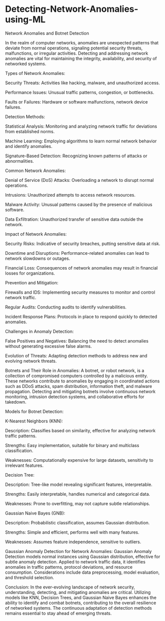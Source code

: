 # Detecting-Network-Anomalies-using-ML

Network Anomalies and Botnet Detection

In the realm of computer networks, anomalies are unexpected patterns that deviate from normal operations, signaling potential security threats, malfunctions, or irregular activities. Detecting and addressing network anomalies are vital for maintaining the integrity, availability, and security of networked systems.

Types of Network Anomalies:

Security Threats: Activities like hacking, malware, and unauthorized access.

Performance Issues: Unusual traffic patterns, congestion, or bottlenecks.

Faults or Failures: Hardware or software malfunctions, network device failures.

Detection Methods:

Statistical Analysis: Monitoring and analyzing network traffic for deviations from established norms.

Machine Learning: Employing algorithms to learn normal network behavior and identify anomalies.

Signature-Based Detection: Recognizing known patterns of attacks or abnormalities.

Common Network Anomalies:

Denial of Service (DoS) Attacks: Overloading a network to disrupt normal operations.

Intrusions: Unauthorized attempts to access network resources.

Malware Activity: Unusual patterns caused by the presence of malicious software.

Data Exfiltration: Unauthorized transfer of sensitive data outside the network.

Impact of Network Anomalies:

Security Risks: Indicative of security breaches, putting sensitive data at risk.

Downtime and Disruptions: Performance-related anomalies can lead to network slowdowns or outages.

Financial Loss: Consequences of network anomalies may result in financial losses for organizations.

Prevention and Mitigation:

Firewalls and IDS: Implementing security measures to monitor and control network traffic.

Regular Audits: Conducting audits to identify vulnerabilities.

Incident Response Plans: Protocols in place to respond quickly to detected anomalies.

Challenges in Anomaly Detection:

False Positives and Negatives: Balancing the need to detect anomalies without generating excessive false alarms.

Evolution of Threats: Adapting detection methods to address new and evolving network threats.

Botnets and Their Role in Anomalies:
A botnet, or robot network, is a collection of compromised computers controlled by a malicious entity. These networks contribute to anomalies by engaging in coordinated actions such as DDoS attacks, spam distribution, information theft, and malware propagation. Detecting and mitigating botnets involve continuous network monitoring, intrusion detection systems, and collaborative efforts for takedown.

Models for Botnet Detection:

K-Nearest Neighbors (KNN):

Description: Classifies based on similarity, effective for analyzing network traffic patterns.

Strengths: Easy implementation, suitable for binary and multiclass classification.

Weaknesses: Computationally expensive for large datasets, sensitivity to irrelevant features.

Decision Tree:

Description: Tree-like model revealing significant features, interpretable.

Strengths: Easily interpretable, handles numerical and categorical data.

Weaknesses: Prone to overfitting, may not capture subtle relationships.

Gaussian Naive Bayes (GNB):

Description: Probabilistic classification, assumes Gaussian distribution.

Strengths: Simple and efficient, performs well with many features.

Weaknesses: Assumes feature independence, sensitive to outliers.

Gaussian Anomaly Detection for Network Anomalies:
Gaussian Anomaly Detection models normal instances using Gaussian distribution, effective for subtle anomaly detection. Applied to network traffic data, it identifies anomalies in traffic patterns, protocol deviations, and resource consumption. Considerations include data preprocessing, model evaluation, and threshold selection.

Conclusion:
In the ever-evolving landscape of network security, understanding, detecting, and mitigating anomalies are critical. Utilizing models like KNN, Decision Trees, and Gaussian Naive Bayes enhances the ability to identify and combat botnets, contributing to the overall resilience of networked systems. The continuous adaptation of detection methods remains essential to stay ahead of emerging threats.
